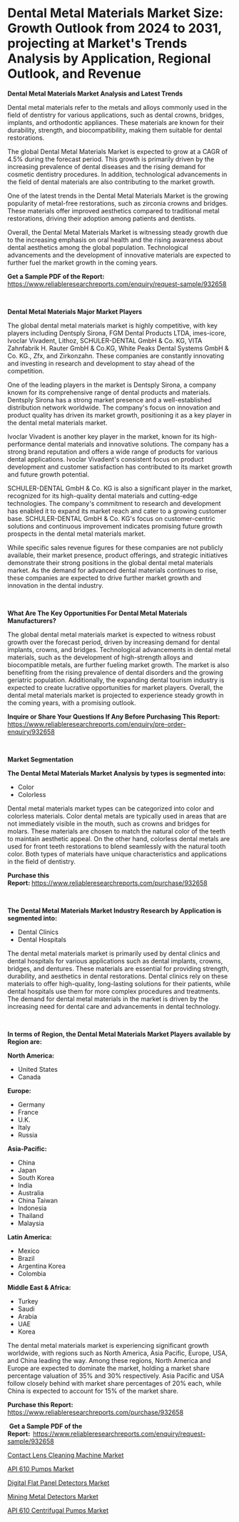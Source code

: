 <p><h1>Dental Metal Materials Market Size: Growth Outlook from 2024 to 2031, projecting at Market's Trends Analysis by Application, Regional Outlook, and Revenue</h1></p><p><strong>Dental Metal Materials Market Analysis and Latest Trends</strong></p>
<p><p>Dental metal materials refer to the metals and alloys commonly used in the field of dentistry for various applications, such as dental crowns, bridges, implants, and orthodontic appliances. These materials are known for their durability, strength, and biocompatibility, making them suitable for dental restorations.</p><p>The global Dental Metal Materials Market is expected to grow at a CAGR of 4.5% during the forecast period. This growth is primarily driven by the increasing prevalence of dental diseases and the rising demand for cosmetic dentistry procedures. In addition, technological advancements in the field of dental materials are also contributing to the market growth.</p><p>One of the latest trends in the Dental Metal Materials Market is the growing popularity of metal-free restorations, such as zirconia crowns and bridges. These materials offer improved aesthetics compared to traditional metal restorations, driving their adoption among patients and dentists.</p><p>Overall, the Dental Metal Materials Market is witnessing steady growth due to the increasing emphasis on oral health and the rising awareness about dental aesthetics among the global population. Technological advancements and the development of innovative materials are expected to further fuel the market growth in the coming years.</p></p>
<p><strong>Get a Sample PDF of the Report:&nbsp;</strong> <a href="https://www.reliableresearchreports.com/enquiry/request-sample/932658">https://www.reliableresearchreports.com/enquiry/request-sample/932658</a></p>
<p>&nbsp;</p>
<p><strong>Dental Metal Materials Major Market Players</strong></p>
<p><p>The global dental metal materials market is highly competitive, with key players including Dentsply Sirona, FGM Dental Products LTDA, imes-icore, Ivoclar Vivadent, Lithoz, SCHULER-DENTAL GmbH & Co. KG, VITA Zahnfabrik H. Rauter GmbH & Co.KG, White Peaks Dental Systems GmbH & Co. KG., Zfx, and Zirkonzahn. These companies are constantly innovating and investing in research and development to stay ahead of the competition.</p><p>One of the leading players in the market is Dentsply Sirona, a company known for its comprehensive range of dental products and materials. Dentsply Sirona has a strong market presence and a well-established distribution network worldwide. The company's focus on innovation and product quality has driven its market growth, positioning it as a key player in the dental metal materials market.</p><p>Ivoclar Vivadent is another key player in the market, known for its high-performance dental materials and innovative solutions. The company has a strong brand reputation and offers a wide range of products for various dental applications. Ivoclar Vivadent's consistent focus on product development and customer satisfaction has contributed to its market growth and future growth potential.</p><p>SCHULER-DENTAL GmbH & Co. KG is also a significant player in the market, recognized for its high-quality dental materials and cutting-edge technologies. The company's commitment to research and development has enabled it to expand its market reach and cater to a growing customer base. SCHULER-DENTAL GmbH & Co. KG's focus on customer-centric solutions and continuous improvement indicates promising future growth prospects in the dental metal materials market.</p><p>While specific sales revenue figures for these companies are not publicly available, their market presence, product offerings, and strategic initiatives demonstrate their strong positions in the global dental metal materials market. As the demand for advanced dental materials continues to rise, these companies are expected to drive further market growth and innovation in the dental industry.</p></p>
<p>&nbsp;</p>
<p><strong>What Are The Key Opportunities For Dental Metal Materials Manufacturers?</strong></p>
<p><p>The global dental metal materials market is expected to witness robust growth over the forecast period, driven by increasing demand for dental implants, crowns, and bridges. Technological advancements in dental metal materials, such as the development of high-strength alloys and biocompatible metals, are further fueling market growth. The market is also benefiting from the rising prevalence of dental disorders and the growing geriatric population. Additionally, the expanding dental tourism industry is expected to create lucrative opportunities for market players. Overall, the dental metal materials market is projected to experience steady growth in the coming years, with a promising outlook.</p></p>
<p><strong>Inquire or Share Your Questions If Any Before Purchasing This Report:</strong> <a href="https://www.reliableresearchreports.com/enquiry/pre-order-enquiry/932658">https://www.reliableresearchreports.com/enquiry/pre-order-enquiry/932658</a></p>
<p>&nbsp;</p>
<p><strong>Market Segmentation</strong></p>
<p><strong>The Dental Metal Materials Market Analysis by types is segmented into:</strong></p>
<p><ul><li>Color</li><li>Colorless</li></ul></p>
<p><p>Dental metal materials market types can be categorized into color and colorless materials. Color dental metals are typically used in areas that are not immediately visible in the mouth, such as crowns and bridges for molars. These materials are chosen to match the natural color of the teeth to maintain aesthetic appeal. On the other hand, colorless dental metals are used for front teeth restorations to blend seamlessly with the natural tooth color. Both types of materials have unique characteristics and applications in the field of dentistry.</p></p>
<p><strong>Purchase this Report:&nbsp;</strong><a href="https://www.reliableresearchreports.com/purchase/932658">https://www.reliableresearchreports.com/purchase/932658</a></p>
<p>&nbsp;</p>
<p><strong>The Dental Metal Materials Market Industry Research by Application is segmented into:</strong></p>
<p><ul><li>Dental Clinics</li><li>Dental Hospitals</li></ul></p>
<p><p>The dental metal materials market is primarily used by dental clinics and dental hospitals for various applications such as dental implants, crowns, bridges, and dentures. These materials are essential for providing strength, durability, and aesthetics in dental restorations. Dental clinics rely on these materials to offer high-quality, long-lasting solutions for their patients, while dental hospitals use them for more complex procedures and treatments. The demand for dental metal materials in the market is driven by the increasing need for dental care and advancements in dental technology.</p></p>
<p>&nbsp;</p>
<p><strong>In terms of Region, the Dental Metal Materials Market Players available by Region are:</strong></p>
<p>
    <p> <strong> North America: </strong>
        <ul>
            <li>United States</li>
            <li>Canada</li>
        </ul>
        </p> 
    <p> <strong> Europe: </strong>
        <ul>
            <li>Germany</li>
            <li>France</li>
            <li>U.K.</li>
            <li>Italy</li>
            <li>Russia</li>
        </ul>
        </p> 
    <p> <strong> Asia-Pacific: </strong>
        <ul>
            <li>China</li>
            <li>Japan</li>
            <li>South Korea</li>
            <li>India</li>
            <li>Australia</li>
            <li>China Taiwan</li>
            <li>Indonesia</li>
            <li>Thailand</li>
            <li>Malaysia</li>
        </ul>
        </p> 
    <p> <strong> Latin America: </strong>
        <ul>
            <li>Mexico</li>
            <li>Brazil</li>
            <li>Argentina Korea</li>
            <li>Colombia</li>
        </ul>
        </p> 
    <p> <strong> Middle East & Africa: </strong>
        <ul>
            <li>Turkey</li>
            <li>Saudi</li>
            <li>Arabia</li>
            <li>UAE</li>
            <li>Korea</li>
        </ul>
    </p>
    </p>
<p><p>The dental metal materials market is experiencing significant growth worldwide, with regions such as North America, Asia Pacific, Europe, USA, and China leading the way. Among these regions, North America and Europe are expected to dominate the market, holding a market share percentage valuation of 35% and 30% respectively. Asia Pacific and USA follow closely behind with market share percentages of 20% each, while China is expected to account for 15% of the market share.</p></p>
<p><strong>Purchase this Report: </strong><a href="https://www.reliableresearchreports.com/purchase/932658">https://www.reliableresearchreports.com/purchase/932658</a></p>
<p>&nbsp;<strong>Get a Sample PDF of the Report:&nbsp;&nbsp;</strong><a href="https://www.reliableresearchreports.com/enquiry/request-sample/932658">https://www.reliableresearchreports.com/enquiry/request-sample/932658</a></p>
<p><strong></strong></p>
<p><p><a href="https://medium.com/@williefields7566/analyzing-contact-lens-cleaning-machine-market-global-industry-perspective-and-forecast-2024-to-f9eea4b800d4">Contact Lens Cleaning Machine Market</a></p><p><a href="https://medium.com/@williefields7566/api-610-pumps-market-the-key-to-successful-business-strategy-forecast-till-2031-c8b3b513ad27">API 610 Pumps Market</a></p><p><a href="https://medium.com/@williefields7566/digital-flat-panel-detectors-market-size-reveals-the-best-marketing-channels-in-global-industry-14628b863698">Digital Flat Panel Detectors Market</a></p><p><a href="https://medium.com/@fionabuckland777/mining-metal-detectors-market-competitive-analysis-market-trends-and-forecast-to-2031-327074be7e2e">Mining Metal Detectors Market</a></p><p><a href="https://medium.com/@williefields7566/api-610-centrifugal-pumps-market-the-key-to-successful-business-strategy-forecast-till-2031-3972652fd8b5">API 610 Centrifugal Pumps Market</a></p></p>